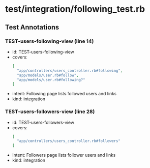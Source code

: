 # test/integration/following_test.rb

## Test Annotations

### TEST-users-following-view (line 14)
- id: TEST-users-following-view
- covers:
  ```json
  [
    "app/controllers/users_controller.rb#following",
    "app/models/user.rb#follow",
    "app/models/user.rb#following?"
  ]
  ```
- intent: Following page lists followed users and links
- kind: integration

### TEST-users-followers-view (line 28)
- id: TEST-users-followers-view
- covers:
  ```json
  [
    "app/controllers/users_controller.rb#followers"
  ]
  ```
- intent: Followers page lists follower users and links
- kind: integration
